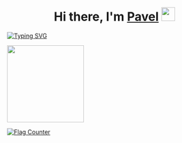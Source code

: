 <h1 align="center">Hi there, I'm <a href="https://daniilshat.ru/" target="_blank">Pavel</a> 
<img src="https://github.com/blackcater/blackcater/raw/main/images/Hi.gif" height="32"/></h1>

[![Typing SVG](https://readme-typing-svg.herokuapp.com?center=%D0%BF%D1%80%D0%B0%D0%B2%D0%B4%D0%B0&multiline=true&lines=Web+developer+from+Russia)](https://git.io/typing-svg)


<p align="left">
  <a href="https://github.com/alejandroatacho">
    <img height="180em" src="https://github-readme-stats-eight-theta.vercel.app/api/top-langs/?username=pavelnikolaew&layout=compact&langs_count=12&theme=midnight-purple"/>
  </a>
</p>


<a href="https://info.flagcounter.com/Wrwl"><img src="https://s11.flagcounter.com/countxl/Wrwl/bg_000000/txt_21FF19/border_CCC6C6/columns_8/maxflags_12/viewers_0/labels_1/pageviews_1/flags_0/percent_1/" alt="Flag Counter" border="0"></a>
